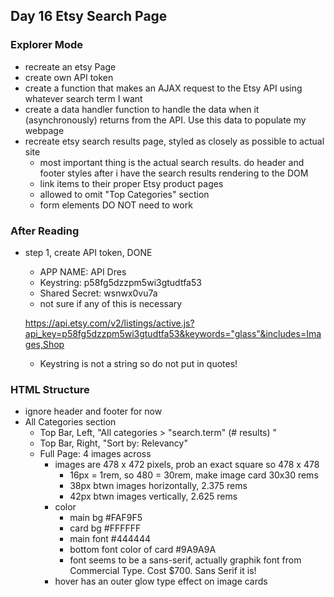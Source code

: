 ## Day 16 Etsy Search Page

### Explorer Mode
- recreate an etsy Page
- create own API token
- create a function that makes an AJAX request to the Etsy API using whatever search term I want
- create a data handler function to handle the data when it (asynchronously) returns from the API. Use this data to populate my webpage
- recreate etsy search results page, styled as closely as possible to actual site
  - most important thing is the actual search results. do header and footer styles after i have the search results rendering to the DOM
  - link items to their proper Etsy product pages
  - allowed to omit "Top Categories" section
  - form elements DO NOT need to work

### After Reading
- step 1, create API token, DONE
  - APP NAME: API Dres
  - Keystring: p58fg5dzzpm5wi3gtudtfa53
  - Shared Secret: wsnwx0vu7a
  - not sure if any of this is necessary

  https://api.etsy.com/v2/listings/active.js?api_key=p58fg5dzzpm5wi3gtudtfa53&keywords="glass"&includes=Images,Shop
  - Keystring is not a string so do not put in quotes!

### HTML Structure
- ignore header and footer for now
- All Categories section
  - Top Bar, Left, "All categories > "search.term" (# results) "
  - Top Bar, Right, "Sort by: Relevancy"
  - Full Page: 4 images across
    - images are 478 x 472 pixels, prob an exact square so 478 x 478
      - 16px = 1rem, so 480 = 30rem, make image card 30x30 rems
      - 38px btwn images horizontally, 2.375 rems
      - 42px btwn images vertically, 2.625 rems
    - color
      - main bg #FAF9F5
      - card bg #FFFFFF
      - main font #444444
      - bottom font color of card #9A9A9A
      - font seems to be a sans-serif, actually graphik font from Commercial Type. Cost $700. Sans Serif it is!
    - hover has an outer glow type effect on image cards
